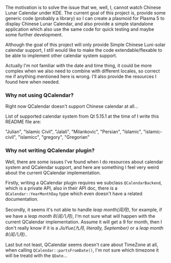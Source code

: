 The motivation is to solve the issue that we, well, I, cannot watch Chinese Lunar Calendar under KDE. The current goal of this project is, provide some generic code (probably a library) so I can create a plasmoid for Plasma 5 to display Chinese Lunar Calendar, and also provide a simple standalone application which also use the same code for quick testing and maybe some further development.

Although the goal of this project will only provide Simple Chinese Luni-solar calendar support, I still would like to make the code extendable/flexable to be able to implement other calendar system support.

Actually I'm not familiar with the date and time thing, it could be more complex when we also need to combine with different locales, so correct me if anything mentioned here is wrong. I'll also provide the resources I found here when needed.

### Why not using QCalendar?

Right now QCalendar doesn't support Chinese calendar at all...

List of supported calendar system from Qt 5.15.1 at the time of I write this README file are:

"Julian", "Islamic Civil", "Jalali", "Milankovic", "Persian", "Islamic", "islamic-civil", "islamicc", "gregory", "Gregorian"

### Why not writing QCalendar plugin?

Well, there are some issues I've found when I do resources about calendar system and QCalendar support, and here are something I feel very weird about the current QCalendar implementation.

Firstly, writing a QCalendar plugin requires we subclass `QCalendarBackend`, which is a private API, also in their API doc, there is a `QCalendar::YearMonthDay` type which even doesn't have a related documentation.

Secondly, it seems it's not able to handle *leap month(闰月)*, for example, if we have a *leap month 8(闰八月)*, I'm not sure what will happen with the current QCalendar implementation. Assume it will get a 9 for month, then I don't really know if it is a *JiuYue(九月, literally, September)* or a *leap month 8(闰八月)*..

Last but not least, QCalendar seems doesn't care about TimeZone at all, when calling `QCalendar::partsFromDate()`, I'm not sure which timezone it will be treatd with the `QDate`...
